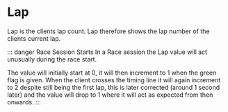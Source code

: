 # Lap <Badge text="int" />

Lap is the clients lap count. Lap therefore shows the lap number of the clients current lap.

::: danger Race Session Starts
In a Race session the Lap value will act unusually during the race start.

The value will initially start at 0, it will then increment to 1 when the green flag is given. When the client crosses the timing line it will again increment to 2 despite still being the first lap, this is later corrected (around 1 second later) and the value will drop to 1 where it will act as expected from then onwards.
:::
